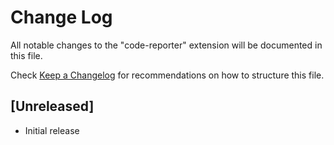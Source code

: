 # Change Log

All notable changes to the "code-reporter" extension will be documented in this file.

Check [Keep a Changelog](http://keepachangelog.com/) for recommendations on how to structure this file.

## [Unreleased]

- Initial release